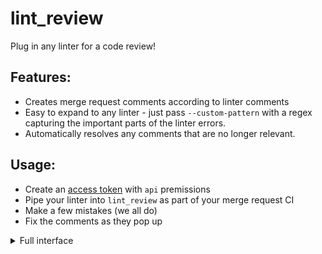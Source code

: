 # lint_review

Plug in any linter for a code review!

## Features:
- Creates merge request comments according to linter comments
- Easy to expand to any linter - just pass `--custom-pattern` with a regex capturing the important parts of the linter errors.
- Automatically resolves any comments that are no longer relevant.

## Usage:
- Create an [access token](https://docs.gitlab.com/ee/user/profile/personal_access_tokens.html) with `api` premissions
- Pipe your linter into `lint_review` as part of your merge request CI
- Make a few mistakes (we all do)
- Fix the comments as they pop up


<details>
<summary> Full interface </summary>

```sh
usage: lint_review [-h] [--linter {flake8,mypy}] --reviewer {dry,gitlab}
                   [--custom_pattern CUSTOM_PATTERN] [--token TOKEN]
                   [--project PROJECT] [--merge_request MERGE_REQUEST]

optional arguments:
  -h, --help            show this help message and exit
  --linter {flake8,mypy}
                        Name of the linter to use
  --reviewer {dry,gitlab}
                        The service used to review the code
  --custom_pattern CUSTOM_PATTERN
                        A custom regex pattern to capture comments. The
                        pattern must have the named capture groups: {'line',
                        'message', 'path'} and optionally col

gitlab:
  --token TOKEN         API token for gitlab, Is required for gitlab usage
  --project PROJECT     Project ID of the merge request, defaults to
                        enviroment variable set by pipeline.
  --merge_request MERGE_REQUEST
                        Internal ID of the merge request, defaults to
                        enviroment variable set by pipeline.

```

</details>